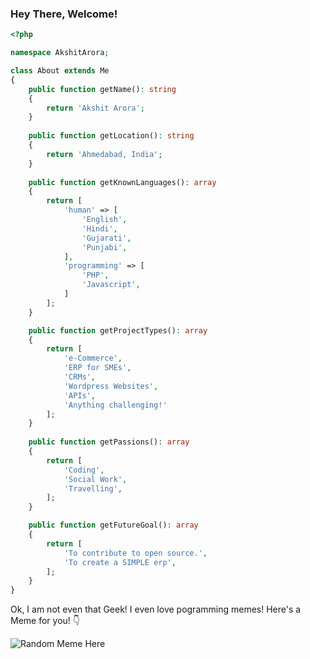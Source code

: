 ### Hey There, Welcome!

```php
<?php

namespace AkshitArora;

class About extends Me
{
    public function getName(): string
    {
        return 'Akshit Arora';
    }
    
    public function getLocation(): string
    {
        return 'Ahmedabad, India';
    }
    
    public function getKnownLanguages(): array
    {
        return [
            'human' => [
                'English',
                'Hindi',
                'Gujarati',
                'Punjabi',
            ],
            'programming' => [
                'PHP',
                'Javascript',
            ]
        ];
    }

    public function getProjectTypes(): array
    {
        return [
            'e-Commerce',
            'ERP for SMEs',
            'CRMs',
            'Wordpress Websites',
            'APIs',
            'Anything challenging!'
        ];
    }
    
    public function getPassions(): array
    {
        return [
            'Coding',
            'Social Work',
            'Travelling',
        ];
    }

    public function getFutureGoal(): array
    {
        return [
            'To contribute to open source.',
            'To create a SIMPLE erp',
        ];
    }
}
```

Ok, I am not even that Geek! I even love pogramming memes! Here's a Meme for you! 👇

![Random Meme Here](https://random-memer.herokuapp.com/)

<!---
akshit-arora/akshit-arora is a ✨ special ✨ repository because its `README.md` (this file) appears on your GitHub profile.
You can click the Preview link to take a look at your changes.
--->
